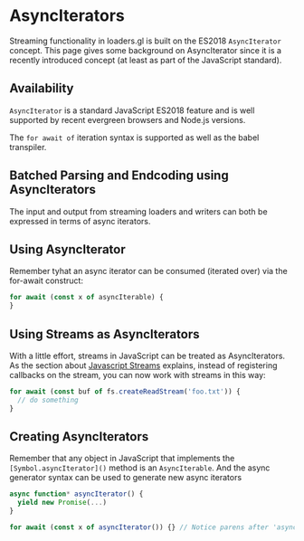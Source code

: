 # AsyncIterators

Streaming functionality in loaders.gl is built on the ES2018 `AsyncIterator` concept. This page gives some background on AsyncIterator since it is a recently introduced concept (at least as part of the JavaScript standard).

## Availability

`AsyncIterator` is a standard JavaScript ES2018 feature and is well supported by recent evergreen browsers and Node.js versions.

The `for await of` iteration syntax is supported as well as the babel transpiler.

## Batched Parsing and Endcoding using AsyncIterators

The input and output from streaming loaders and writers can both be expressed in terms of async iterators.

## Using AsyncIterator

Remember tyhat an async iterator can be consumed (iterated over) via the for-await construct:

```typescript
for await (const x of asyncIterable) {
}
```

## Using Streams as AsyncIterators

With a little effort, streams in JavaScript can be treated as AsyncIterators. As the section about [Javascript Streams](docs/developer-guide/streams.md) explains, instead of registering callbacks on the stream, you can now work with streams in this way:

```typescript
for await (const buf of fs.createReadStream('foo.txt')) {
  // do something
}
```

## Creating AsyncIterators

Remember that any object in JavaScript that implements the `[Symbol.asyncIterator]()` method is an `AsyncIterable`. And the async generator syntax can be used to generate new async iterators

```typescript
async function* asyncIterator() {
  yield new Promise(...)
}

for await (const x of asyncIterator()) {} // Notice parens after 'asyncIterator'
```
